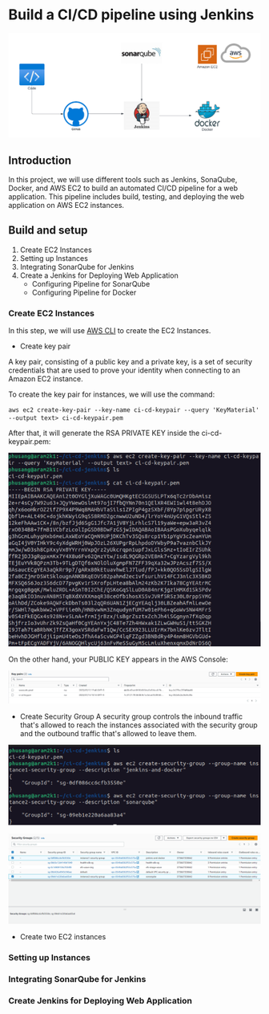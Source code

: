 # Build a CI/CD pipeline using Jenkins

![images_ci-cd](./images/CI_CD.png)

## Introduction
In this project, we will use different tools such as Jenkins, SonaQube, Docker, and AWS EC2 to build an automated CI/CD pipeline for a web application. This pipeline includes build, testing, and deploying the web application on AWS EC2 instances.

## Build and setup
1. Create EC2 Instances
2. Setting up Instances
3. Integrating SonarQube for Jenkins
4. Create a Jenkins for Deploying Web Application
   - Configuring Pipeline for SonarQube
   - Configuring Pipeline for Docker

### Create EC2 Instances
In this step, we will use [AWS CLI](https://docs.aws.amazon.com/pdfs/cli/latest/userguide/aws-cli.pdf) to create the EC2 Instances.

- Create key pair

A key pair, consisting of a public key and a private key, is a set of security credentials that are used to prove your identity when connecting to an Amazon EC2 instance.
      
To create the key pair for instances, we will use the command:
```
aws ec2 create-key-pair --key-name ci-cd-keypair --query 'KeyMaterial' --output text> ci-cd-keypair.pem
```
After that, it will generate the RSA PRIVATE KEY inside the ci-cd-keypair.pem:
    
![keypair](./images/keypair-cli.png)

On the other hand, your PUBLIC KEY appears in the AWS Console:
  
![keypair-console](./images/keypair-console.png)

    
- Create Security Group
A security group controls the inbound traffic that's allowed to reach the instances associated with the security group and the outbound traffic that's allowed to leave them.

![security-cli](./images/security-group-cli.png)

![security-console](./images/security-group-console.png)
   
- Create two EC2 instances
  
### Setting up Instances
  
### Integrating SonarQube for Jenkins
  
### Create Jenkins for Deploying Web Application
  

